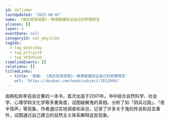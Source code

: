 ```yaml
---
id: dx7jv6mr
lastUpdated: '2025-06-07'
name: 《鬼的现场调查》・微博直播验证自己的死期预言
aliases: []
layer: 3
eventDate: null
categoryId: cat_p6yJicbx
tagIds:
  - tag_Ocbts3Oq
  - tag_pt7cyzs9
  - tag_VD3UVioQ
timelineEvents: []
relations: []
titledLinks:
  - title: '链接: 《鬼的现场调查》・微博直播验证自己的死期预言'
    url: 'https://douban.com/book/subject/1812048/'
---
```

由韩松和李自良合著的一本书，首次出版于2001年。书中结合自然科学、社会学、心理学和文化学等多重角度，试图破解鬼的真相，分析了如「阴兵过路」、「夜半怪声」等现象。作者通过实地调查和采访，记录了许多关于鬼的传说和目击事件，试图通过自己建立的自然主义体系解释这些现象。
